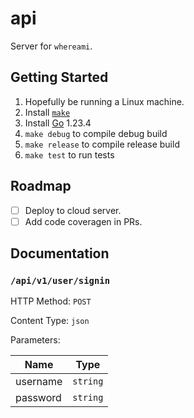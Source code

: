 # api

Server for `whereami`.

## Getting Started

1. Hopefully be running a Linux machine.
1. Install [`make`](https://www.gnu.org/software/make/)
1. Install [Go](https://go.dev/) 1.23.4
1. `make debug` to compile debug build
1. `make release` to compile release build
1. `make test` to run tests

## Roadmap

- [ ] Deploy to cloud server.
- [ ] Add code coveragen in PRs.

## Documentation

### `/api/v1/user/signin`

HTTP Method: `POST`

Content Type: `json`

Parameters:

| Name | Type |
| -----|------|
| username|`string`|
| password|`string`|
